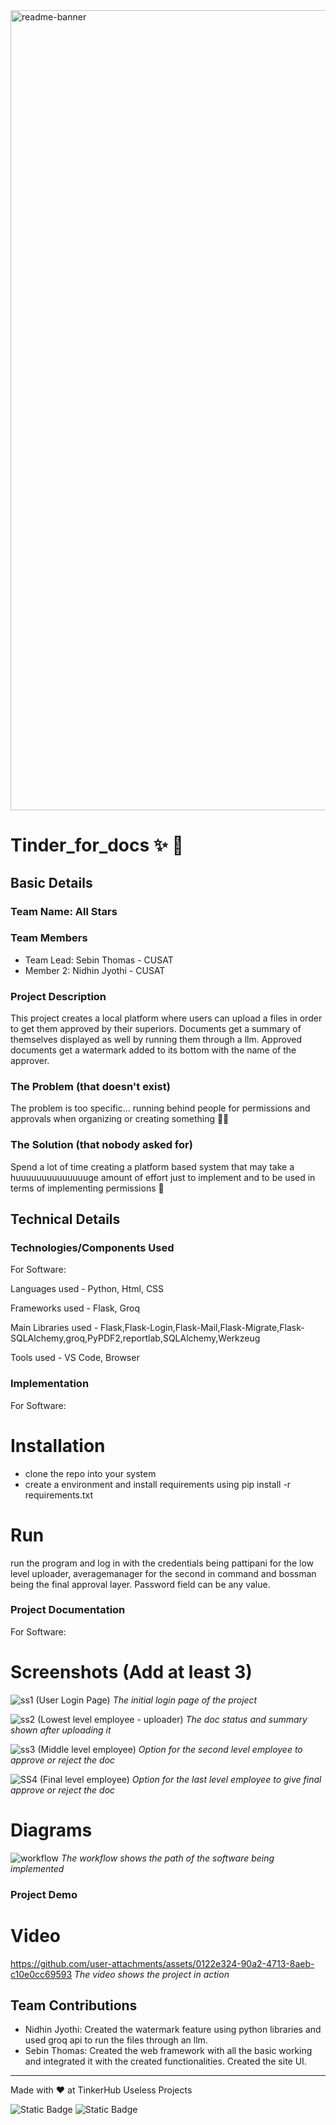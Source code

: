 <img width="1280" alt="readme-banner" src="https://github.com/user-attachments/assets/35332e92-44cb-425b-9dff-27bcf1023c6c">

# Tinder_for_docs ✨ 🎯


## Basic Details
### Team Name: All Stars


### Team Members
- Team Lead: Sebin Thomas - CUSAT
- Member 2: Nidhin Jyothi - CUSAT

### Project Description
This project creates a local platform where users can upload a files in order to get them approved by their superiors. Documents get a summary of themselves displayed as well by running them through a llm. Approved documents get a watermark added to its bottom with the name of the approver.

### The Problem (that doesn't exist)
The problem is too specific... running behind people for permissions and approvals when organizing or creating something 🤦‍♂️

### The Solution (that nobody asked for)
Spend a lot of time creating a platform based system that may take a huuuuuuuuuuuuuuge amount of effort just to implement and to be used in terms of implementing permissions 🫠

## Technical Details
### Technologies/Components Used
For Software:

Languages used - Python, Html, CSS

Frameworks used - Flask, Groq

Main Libraries used - Flask,Flask-Login,Flask-Mail,Flask-Migrate,Flask-SQLAlchemy,groq,PyPDF2,reportlab,SQLAlchemy,Werkzeug

Tools used - VS Code, Browser

### Implementation
For Software:
# Installation
- clone the repo into your system
- create a environment and install requirements using pip install -r requirements.txt

# Run
run the program and log in with the credentials being pattipani for the low level uploader, averagemanager for the second in command and bossman being the final approval layer. Password field can be any value.

### Project Documentation
For Software:

# Screenshots (Add at least 3)
![ss1](https://github.com/user-attachments/assets/74b05295-0075-436a-8e60-d6e058ebe755) (User Login Page)
*The initial login page of the project*

![ss2](https://github.com/user-attachments/assets/f5d51a53-4cb7-48b8-99ef-8c82e776f293) (Lowest level employee - uploader)
*The doc status and summary shown after uploading it*

![ss3](https://github.com/user-attachments/assets/eaf61d59-a65c-40d2-9c03-c6fc91811386) (Middle level employee)
*Option for the second level employee to approve or reject the doc*

![SS4](https://github.com/user-attachments/assets/3e720a88-1c8f-4176-857b-203dc896cff3) (Final level employee)
*Option for the last level employee to give final approve or reject the doc*

# Diagrams
![workflow](https://github.com/user-attachments/assets/5d1f5780-7c55-412a-ac92-02f07fd7668f)
*The workflow shows the path of the software being implemented*

### Project Demo
# Video
https://github.com/user-attachments/assets/0122e324-90a2-4713-8aeb-c10e0cc69593
*The video shows the project in action*

## Team Contributions
- Nidhin Jyothi: Created the watermark feature using python libraries and used groq api to run the files through an llm.
- Sebin Thomas: Created the web framework with all the basic working and integrated it with the created functionalities. Created the site UI.

---
Made with ❤️ at TinkerHub Useless Projects 

![Static Badge](https://img.shields.io/badge/TinkerHub-24?color=%23000000&link=https%3A%2F%2Fwww.tinkerhub.org%2F)
![Static Badge](https://img.shields.io/badge/UselessProject--24-24?link=https%3A%2F%2Fwww.tinkerhub.org%2Fevents%2FQ2Q1TQKX6Q%2FUseless%2520Projects)
